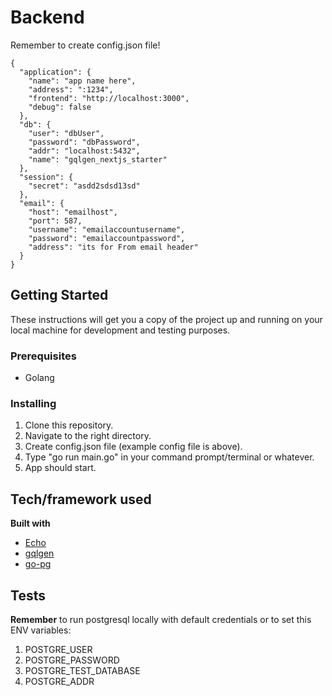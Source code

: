 # Backend

Remember to create config.json file!

```
{
  "application": {
    "name": "app name here",
    "address": ":1234",
    "frontend": "http://localhost:3000",
    "debug": false
  },
  "db": {
    "user": "dbUser",
    "password": "dbPassword",
    "addr": "localhost:5432",
    "name": "gqlgen_nextjs_starter"
  },
  "session": {
    "secret": "asdd2sdsd13sd"
  },
  "email": {
    "host": "emailhost",
    "port": 587,
    "username": "emailaccountusername",
    "password": "emailaccountpassword",
    "address": "its for From email header"
  }
}
```

## Getting Started

These instructions will get you a copy of the project up and running on your local machine for development and testing purposes.

### Prerequisites

- Golang

### Installing

1. Clone this repository.
2. Navigate to the right directory.
3. Create config.json file (example config file is above).
4. Type "go run main.go" in your command prompt/terminal or whatever.
5. App should start.

## Tech/framework used

<b>Built with</b>

- [Echo](https://echo.labstack.com/)
- [gqlgen](https://github.com/99designs/gqlgen)
- [go-pg](https://github.com/go-pg/pg)

## Tests

**Remember** to run postgresql locally with default credentials or to set this ENV variables:

1. POSTGRE_USER
2. POSTGRE_PASSWORD
3. POSTGRE_TEST_DATABASE
4. POSTGRE_ADDR
